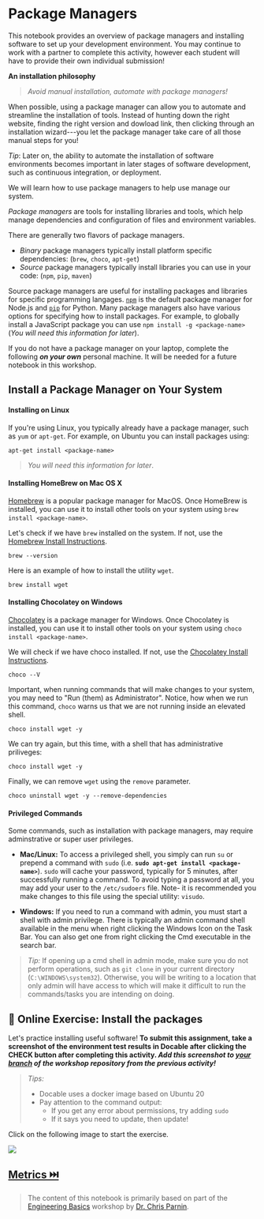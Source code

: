 # Package Managers

This notebook provides an overview of package managers and installing software to set up your development environment. You may continue to work with a partner to complete this activity, however each student will have to provide their own individual submission!

**An installation philosophy**
> *Avoid manual installation, automate with package managers!*

When possible, using a package manager can allow you to automate and streamline the installation of tools. Instead of hunting down the right website, finding the right version and dowload link, then clicking through an installation wizard---you let the package manager take care of all those manual steps for you! 

*Tip*: Later on, the ability to automate the installation of software environments becomes important in later stages of software development, such as continuous integration, or deployment.

We will learn how to use package managers to help use manage our system.

*Package managers* are tools for installing libraries and tools, which help manage dependencies and configuration of files and environment variables. 

There are generally two flavors of package managers. 

* *Binary* package managers typically install platform specific dependencies: (`brew`, `choco`, `apt-get`) 
* *Source* package managers typically install libraries you can use in your code: (`npm`, `pip`, `maven`)

Source package managers are useful for installing packages and libraries for specific programming langages. [`npm`](https://www.npmjs.com/) is the default package manager for Node.js and [`pip`](https://pip.pypa.io/en/stable/) for Python. Many package managers also have various options for specifying how to install packages. For example, to globally install a JavaScript package you can use `npm install -g <package-name>` (_You will need this information for later_).

If you do not have a package manager on your laptop, complete the following **_on your own_** personal machine. It will be needed for a future notebook in this workshop.

## Install a Package Manager on Your System


#### Installing on Linux

If you're using Linux, you typically already have a package manager, such as `yum` or `apt-get`. For example, on Ubuntu you can install packages using:

`apt-get install <package-name>`

> _You will need this information for later_.

#### Installing HomeBrew on Mac OS X

[Homebrew](https://brew.sh/) is a popular package manager for MacOS. Once HomeBrew is installed, you can use it to install other tools on your system using `brew install <package-name>`.

Let's check if we have `brew` installed on the system. If not, use the [Homebrew Install Instructions](https://github.com/CSC-DevOps/Course/blob/master/Content/Basics/setup/install-brew.md).
```bash|{type: 'command', platform:'darwin'}
brew --version
```

Here is an example of how to install the utility `wget`.
```bash|{type: 'command', platform:'darwin'}
brew install wget
```

#### Installing Chocolatey on Windows

[Chocolatey](https://community.chocolatey.org/) is a package manager for Windows. Once Chocolatey is installed, you can use it to install other tools on your system using `choco install <package-name>`.

We will check if we have choco installed. If not, use the [Chocolatey Install Instructions](https://github.com/CSC-DevOps/Course/blob/master/Content/Basics/setup/install-choco.md).

```bash|{type: 'command', platform:'win32', failed_when:"!stdout.includes('Chocolatey v')"}
choco --V
```


Important, when running commands that will make changes to your system, you may need to "Run (them) as Administrator". Notice, how when we run this command, `choco` warns us that we are not running inside an elevated shell.

```bash|{type: 'command',platform:'win32', stream: true}
choco install wget -y
```

We can try again, but this time, with a shell that has administrative priliveges:

```bash|{type: 'command', privileged: true, platform:'win32', stream: true}
choco install wget -y
```

Finally, we can remove `wget` using the `remove` parameter.

```bash|{type: 'command', privileged: true, platform:'win32'}
choco uninstall wget -y --remove-dependencies
```

#### Privileged Commands

Some commands, such as installation with package managers, may require adminstrative or super user privileges.

* **Mac/Linux:** To access a privileged shell, you simply can run `su` or prepend a command with `sudo` (i.e. **`sudo apt-get install <package-name>`**). `sudo` will cache your password, typically for 5 minutes, after successfully running a command. To avoid typing a password at all, you may add your user to the `/etc/sudoers` file. Note- it is recommended you make changes to this file using the special utility: `visudo`.

* **Windows:** If you need to run a command with admin, you must start a shell with admin privilege. There is typically an admin command shell available in the menu when right clicking the Windows Icon on the Task Bar. You can also get one from right clicking the Cmd executable in the search bar.

> _Tip:_ If opening up a cmd shell in admin mode, make sure you do not perform operations, such as `git clone` in your current directory (`C:\WINDOWS\system32`). Otherwise, you will be writing to a location that only admin will have access to which will make it difficult to run the commands/tasks you are intending on doing.

## 📒 Online Exercise: Install the packages

Let's practice installing useful software! **To submit this assignment, take a screenshot of the environment test results in Docable after clicking the CHECK button after completing this activity. _Add this screenshot to <u>your branch</u> of the workshop repository from the previous activity!_**

> _Tips:_
> * Docable uses a docker image based on Ubuntu 20 
> * Pay attention to the command output: 
>   * If you get any error about permissions, try adding `sudo`
>   * If it says you need to update, then update!

Click on the following image to start the exercise. 

<a href="https://devops.docable.cloud/chrisparnin/v/61b3ed6a7db4f2fc6edefd59">
<img src="https://raw.githubusercontent.com/CSC-DevOps/Course/master/Content/Basics/resources/imgs/install-packages-notebook-preview.png">
</a>

## [Metrics ⏭️](Metrics.md)

> The content of this notebook is primarily based on part of the [Engineering Basics](https://github.com/chrisparnin/EngineeringBasics) workshop by [Dr. Chris Parnin](https://chrisparnin.me).